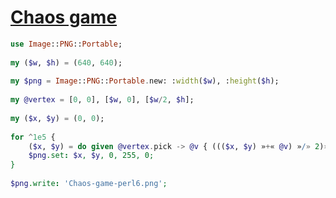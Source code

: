 [1]: https://rosettacode.org/wiki/Chaos_game

# [Chaos game][1]

```raku
use Image::PNG::Portable;
 
my ($w, $h) = (640, 640);
 
my $png = Image::PNG::Portable.new: :width($w), :height($h);
 
my @vertex = [0, 0], [$w, 0], [$w/2, $h];
 
my ($x, $y) = (0, 0);
 
for ^1e5 {
    ($x, $y) = do given @vertex.pick -> @v { ((($x, $y) »+« @v) »/» 2)».Int };
    $png.set: $x, $y, 0, 255, 0;
}
 
$png.write: 'Chaos-game-perl6.png';
```
